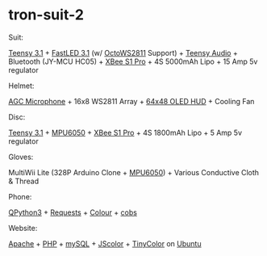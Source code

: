 # tron-suit-2
Suit:

[Teensy 3.1](https://www.pjrc.com/teensy/teensy31.html) + [FastLED 3.1](http://fastled.io/) (w/ [OctoWS2811](https://www.pjrc.com/teensy/td_libs_OctoWS2811.html) Support) + [Teensy Audio](http://www.pjrc.com/teensy/td_libs_Audio.html) + Bluetooth (JY-MCU HC05) + [XBee S1 Pro](http://www.adafruit.com/products/964) + 4S 5000mAh Lipo + 15 Amp 5v regulator

Helmet:

[AGC Microphone](http://www.adafruit.com/products/1713) + 16x8 WS2811 Array + [64x48 OLED HUD](https://www.sparkfun.com/products/13003) + Cooling Fan

Disc:

[Teensy 3.1](https://www.pjrc.com/teensy/teensy31.html) + [MPU6050](http://www.i2cdevlib.com/devices/mpu6050#source) + [XBee S1 Pro](http://www.adafruit.com/products/964) + 4S 1800mAh Lipo + 5 Amp 5v regulator

Gloves:

MultiWii Lite (328P Arduino Clone + [MPU6050](http://www.i2cdevlib.com/devices/mpu6050#source)) + Various Conductive Cloth & Thread

Phone:

[QPython3](http://qpython.com/) + [Requests](http://docs.python-requests.org/en/latest/) + [Colour](https://pypi.python.org/pypi/colour) + [cobs](https://pypi.python.org/pypi/cobs/1.0.0) 

Website:

[Apache](http://httpd.apache.org/) + [PHP](http://php.net/) + [mySQL](https://www.mysql.com/) + [JScolor](http://jscolor.com/) + [TinyColor](https://bgrins.github.io/TinyColor/) on [Ubuntu](http://www.ubuntu.com/)
